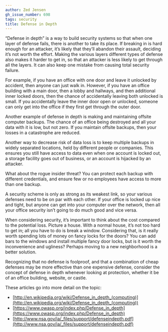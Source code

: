 ```yaml
---
author: Zed Jensen
gh_issue_number: 698
tags: security
title: Defense in Depth
---
```




“Defense in depth” is a way to build security systems so that when one layer of defense fails, there is another to take its place. If breaking in is hard enough for an attacker, it’s likely that they’ll abandon their assault, deciding it’s not worth the effort. Making the various layers different types of defense also makes it harder to get in, so that an attacker is less likely to get through all the layers. It can also keep one mistake from causing total security failure.

For example, if you have an office with one door and leave it unlocked by accident, then anyone can just walk in. However, if you have an office building with a main door, then a lobby and hallways, and then additional inner locked doors, then the chance of accidentally leaving both unlocked is small. If you accidentally leave the inner door open or unlocked, someone can only get into the office if they first get through the outer door.

Another example of defense in depth is making and maintaining offsite computer backups. The chance of an office being destroyed and all your data with it is low, but not zero. If you maintain offsite backups, then your losses in a catastrophe are reduced.

Another way to decrease risk of data loss is to keep multiple backups in widely separated locations, held by different people or companies. This ensures you still have access to data even when one account is locked out, a storage facility goes out of business, or an account is hijacked by an attacker.

What about the rogue insider threat? You can protect each backup with different credentials, and ensure few or no employees have access to more than one backup.

A security scheme is only as strong as its weakest link, so your various defenses need to be on par with each other. If your office is locked up nice and tight, but anyone can get into your computer over the network, then all your office security isn’t going to do much good and vice versa.

When considering security, it’s important to think about the cost compared to the potential loss. Picture a house. With a normal house, it’s not too hard to get in; all you have to do is break a window. Considering that, is it really worth spending lots of money on fancy locks for the doors? You can add bars to the windows and install multiple fancy door locks, but is it worth the inconvenience and ugliness? Perhaps moving to a new neighborhood is a better solution.

Recognizing that no defense is foolproof, and that a combination of cheap defenses may be more effective than one expensive defense, consider the concept of defense in depth whenever looking at protection, whether it be of an office building, website, or castle.

These articles go into more detail on the topic:

- [http://en.wikipedia.org/wiki/Defense_in_depth_(computing)](http://en.wikipedia.org/wiki/Defense_in_depth_(computing))
- [https://www.owasp.org/index.php/Defense_in_depth](https://www.owasp.org/index.php/Defense_in_depth)
- [http://www.nsa.gov/ia/_files/support/defenseindepth.pdf](http://www.nsa.gov/ia/_files/support/defenseindepth.pdf)


